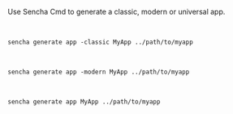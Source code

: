 Use Sencha Cmd to generate a classic, modern or universal app.

&nbsp;

    sencha generate app -classic MyApp ../path/to/myapp
    

&nbsp;

    sencha generate app -modern MyApp ../path/to/myapp


&nbsp;

    sencha generate app MyApp ../path/to/myapp
